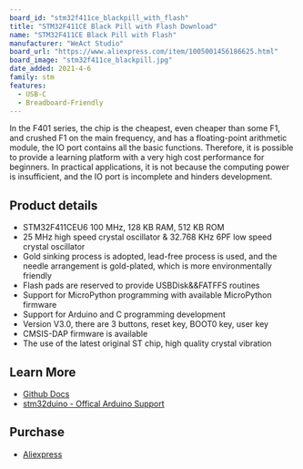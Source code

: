 ```yaml
---
board_id: "stm32f411ce_blackpill_with_flash"
title: "STM32F411CE Black Pill with Flash Download"
name: "STM32F411CE Black Pill with Flash"
manufacturer: "WeAct Studio"
board_url: "https://www.aliexpress.com/item/1005001456186625.html"
board_image: "stm32f411ce_blackpill.jpg"
date_added: 2021-4-6
family: stm
features:
  - USB-C
  - Breadboard-Friendly
---
```


In the F401 series, the chip is the cheapest, even cheaper than some F1, and crushed F1 on the main frequency, and has a floating-point arithmetic module, the IO port contains all the basic functions. Therefore, it is possible to provide a learning platform with a very high cost performance for beginners. In practical applications, it is not because the computing power is insufficient, and the IO port is incomplete and hinders development.

## Product details

* STM32F411CEU6 100 MHz, 128 KB RAM, 512 KB ROM
* 25 MHz high speed crystal oscillator & 32.768 KHz 6PF low speed crystal oscillator
* Gold sinking process is adopted, lead-free process is used, and the needle arrangement is gold-plated, which is more environmentally friendly
* Flash pads are reserved to provide USBDisk&&FATFFS routines
* Support for MicroPython programming with available MicroPython firmware
* Support for Arduino and C programming development
* Version V3.0, there are 3 buttons, reset key, BOOT0 key, user key
* CMSIS-DAP firmware is available
* The use of the latest original ST chip, high quality crystal vibration

## Learn More

* [Github Docs](https://github.com/WeActTC/MiniF4-STM32F4x1)
* [stm32duino - Offical Arduino Support](https://github.com/stm32duino/Arduino_Core_STM32)

## Purchase

* [Aliexpress](https://www.aliexpress.com/item/1005001456186625.html)
